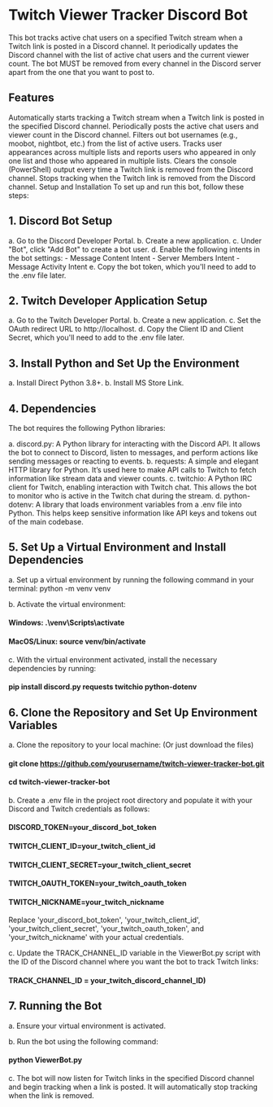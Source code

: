 # Twitch Viewer Tracker Discord Bot
This bot tracks active chat users on a specified Twitch stream when a Twitch link is posted in a Discord channel. It periodically updates the Discord channel with the list of active chat users and the current viewer count. The bot MUST be removed from every channel in the Discord server apart from the one that you want to post to.

## Features
   Automatically starts tracking a Twitch stream when a Twitch link is posted in the specified Discord channel.
   Periodically posts the active chat users and viewer count in the Discord channel.
   Filters out bot usernames (e.g., moobot, nightbot, etc.) from the list of active users.
   Tracks user appearances across multiple lists and reports users who appeared in only one list and those who appeared in multiple lists.
   Clears the console (PowerShell) output every time a Twitch link is removed from the Discord channel.
   Stops tracking when the Twitch link is removed from the Discord channel.
   Setup and Installation
   To set up and run this bot, follow these steps:

## 1. Discord Bot Setup
   a. Go to the Discord Developer Portal.
   b. Create a new application.
   c. Under "Bot", click "Add Bot" to create a bot user.
   d. Enable the following intents in the bot settings:
      - Message Content Intent
      - Server Members Intent
      - Message Activity Intent
   e. Copy the bot token, which you'll need to add to the .env file later.

## 2. Twitch Developer Application Setup
   a. Go to the Twitch Developer Portal.
   b. Create a new application.
   c. Set the OAuth redirect URL to http://localhost.
   d. Copy the Client ID and Client Secret, which you'll need to add to the .env file later.

## 3. Install Python and Set Up the Environment
   a. Install Direct Python 3.8+.
   b. Install MS Store Link.

## 4. Dependencies
   The bot requires the following Python libraries:

   a. discord.py: A Python library for interacting with the Discord API. It allows the bot to connect to Discord, listen to messages, and perform actions like sending messages or reacting to events.
   b. requests: A simple and elegant HTTP library for Python. It’s used here to make API calls to Twitch to fetch information like stream data and viewer counts.
   c. twitchio: A Python IRC client for Twitch, enabling interaction with Twitch chat. This allows the bot to monitor who is active in the Twitch chat during the stream.
   d. python-dotenv: A library that loads environment variables from a .env file into Python. This helps keep sensitive information like API keys and tokens out of the main codebase.
      
## 5. Set Up a Virtual Environment and Install Dependencies

   a. Set up a virtual environment by running the following command in your terminal:
   python -m venv venv

   b. Activate the virtual environment:
   ####   Windows:  .\venv\Scripts\activate
   ####   MacOS/Linux:  source venv/bin/activate

   c. With the virtual environment activated, install the necessary dependencies by running:
   #### pip install discord.py requests twitchio python-dotenv

## 6. Clone the Repository and Set Up Environment Variables

   a. Clone the repository to your local machine: (Or just download the files)
   ####   git clone https://github.com/yourusername/twitch-viewer-tracker-bot.git
   ####   cd twitch-viewer-tracker-bot

   b. Create a .env file in the project root directory and populate it with your Discord and Twitch credentials as follows:
   ####   DISCORD_TOKEN=your_discord_bot_token
   ####   TWITCH_CLIENT_ID=your_twitch_client_id
   ####   TWITCH_CLIENT_SECRET=your_twitch_client_secret
   ####   TWITCH_OAUTH_TOKEN=your_twitch_oauth_token
   ####   TWITCH_NICKNAME=your_twitch_nickname

   Replace 'your_discord_bot_token', 'your_twitch_client_id', 'your_twitch_client_secret', 'your_twitch_oauth_token', and 'your_twitch_nickname' with your actual credentials.

   c. Update the TRACK_CHANNEL_ID variable in the ViewerBot.py script with the ID of the Discord channel where you want the bot to track Twitch links:
   ####   TRACK_CHANNEL_ID = your_twitch_discord_channel_ID)

## 7. Running the Bot
   a. Ensure your virtual environment is activated.

   b. Run the bot using the following command:
   ####   python ViewerBot.py

   c. The bot will now listen for Twitch links in the specified Discord channel and begin tracking when a link is posted. It will automatically stop tracking when the link is    removed.

